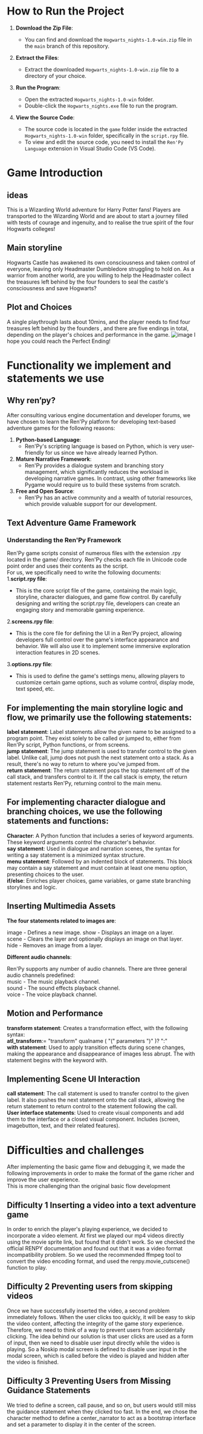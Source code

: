 # How to Run the Project

1. **Download the Zip File**:
   - You can find and download the `Hogwarts_nights-1.0-win.zip` file in the `main` branch of this repository.

2. **Extract the Files**:
   - Extract the downloaded `Hogwarts_nights-1.0-win.zip` file to a directory of your choice.

3. **Run the Program**:
   - Open the extracted `Hogwarts_nights-1.0-win` folder.
   - Double-click the `Hogwarts_nights.exe` file to run the program.
4. **View the Source Code**:
   - The source code is located in the `game` folder inside the extracted `Hogwarts_nights-1.0-win` folder, specifically in the `script.rpy` file.
   - To view and edit the source code, you need to install the `Ren'Py Language` extension in Visual Studio Code (VS Code).
# Game Introduction
## ideas
This is a Wizarding World adventure for Harry Potter fans!
Players are transported to the Wizarding World and are about to start a journey filled with tests of courage and ingenuity, and to realise the true spirit of the four Hogwarts colleges!
## Main storyline
Hogwarts Castle has awakened its own consciousness and taken control of everyone, leaving only Headmaster Dumbledore struggling to hold on. As a warrior from another world, are you willing to help the Headmaster collect the treasures left behind by the four founders to seal the castle's consciousness and save Hogwarts?
## Plot and Choices
A single playthrough lasts about 10mins, and the player needs to find four treasures left behind by the founders , and there are five endings in total, depending on the player's choices and performance in the game.
![image](https://github.com/XYZ-seyia/Text-Narrative-Game/blob/main/choices%20and%20endings.jpg)
I hope you could reach the Perfect Ending!
# Functionality we implement and statements we use
## Why ren’py?
After consulting various engine documentation and developer forums, we have chosen to learn the Ren'Py platform for developing text-based adventure games for the following reasons:
1. **Python-based Language**:
   - Ren'Py's scripting language is based on Python, which is very user-friendly for us since we have already learned Python.
3. **Mature Narrative Framework**:
   - Ren'Py provides a dialogue system and branching story management, which significantly reduces the workload in developing narrative games. In contrast, using other frameworks like Pygame would require us to build these systems from scratch.
5. **Free and Open Source**:
   - Ren'Py has an active community and a wealth of tutorial resources, which provide valuable support for our development.

##  Text Adventure Game Framework
### Understanding the Ren'Py Framework  
Ren'Py game scripts consist of numerous files with the extension .rpy located in the game/ directory. Ren'Py checks each file in Unicode code point order and uses their contents as the script.  
For us, we specifically need to write the following documents:  
1.**script.rpy file**:
 - This is the core script file of the game, containing the main logic, storyline, character dialogues, and game flow control. By carefully designing and writing the script.rpy file, developers can create an engaging story and memorable gaming experience.

2.**screens.rpy file**:
 - This is the core file for defining the UI in a Ren'Py project, allowing developers full control over the game's interface appearance and behavior. We will also use it to implement some immersive exploration interaction features in 2D scenes.

3.**options.rpy file**:
  - This is used to define the game's settings menu, allowing players to customize certain game options, such as volume control, display mode, text speed, etc.  

## For implementing the main storyline logic and flow, we primarily use the following statements:

**label statement**: Label statements allow the given name to be assigned to a program point. They exist solely to be called or jumped to, either from Ren'Py script, Python functions, or from screens.  
**jump statement**: The jump statement is used to transfer control to the given label. Unlike call, jump does not push the next statement onto a stack. As a result, there's no way to return to where you've jumped from.  
**return statement**: The return statement pops the top statement off of the call stack, and transfers control to it. If the call stack is empty, the return statement restarts Ren'Py, returning control to the main menu.  
 
## For implementing character dialogue and branching choices, we use the following statements and functions:

**Character**: A Python function that includes a series of keyword arguments. These keyword arguments control the character's behavior.  
**say statement**: Used in dialogue and narration scenes, the syntax for writing a say statement is a minimized syntax structure.  
**menu statement**: Followed by an indented block of statements. This block may contain a say statement and must contain at least one menu option, presenting choices to the user.  
**if/else**: Enriches player choices, game variables, or game state branching storylines and logic.  

## Inserting Multimedia Assets

**The four statements related to images are**:

image - Defines a new image.
show - Displays an image on a layer.  
scene - Clears the layer and optionally displays an image on that layer.  
hide - Removes an image from a layer.  

**Different audio channels**:

Ren'Py supports any number of audio channels. 
There are three general audio channels predefined:  
music - The music playback channel.  
sound - The sound effects playback channel.  
voice - The voice playback channel.  

## Motion and Performance

**transform statement**: Creates a transformation effect, with the following syntax:  
**atl_transform**:= "transform" qualname ( "(" parameters ")" )? ":"  
**with statement**: Used to apply transition effects during scene changes, making the appearance and disappearance of images less abrupt. The with statement begins with the keyword with.  

## Implementing Scene UI Interaction

**call statement**: The call statement is used to transfer control to the given label. It also pushes the next statement onto the call stack, allowing the return statement to return control to the statement following the call.  
**User interface statements**: Used to create visual components and add them to the interface or a closed visual component. Includes (screen, imagebutton, text, and their related features).  

# Difficulties and challenges

After implementing the basic game flow and debugging it, we made the following improvements in order to make the format of the game richer and improve the user experience.  
This is more challenging than the original basic flow development  

## Difficulty 1 Inserting a video into a text adventure game

In order to enrich the player's playing experience, we decided to incorporate a video element. At first we played our mp4 videos directly using the movie sprite link, but found that it didn't work.
So we checked the official RENPY documentation and found out that it was a video format incompatibility problem. So we used the recommended ffmpeg tool to convert the video encoding format, and used the renpy.movie_cutscene() function to play.

## Difficulty 2 Preventing users from skipping videos
Once we have successfully inserted the video, a second problem immediately follows. When the user clicks too quickly, it will be easy to skip the video content, affecting the integrity of the game story experience. Therefore, we need to think of a way to prevent users from accidentally clicking.
The idea behind our solution is that user clicks are used as a form of input, then we need to disable user input directly while the video is playing. So a Noskip modal screen is defined to disable user input in the modal screen, which is called before the video is played and hidden after the video is finished.

## Difficulty 3 Preventing Users from Missing Guidance Statements
We tried to define a screen, call pause, and so on, but users would still miss the guidance statement when they clicked too fast. In the end, we chose the character method to define a center_narrator to act as a bootstrap interface and set a parameter to display it in the center of the screen.
